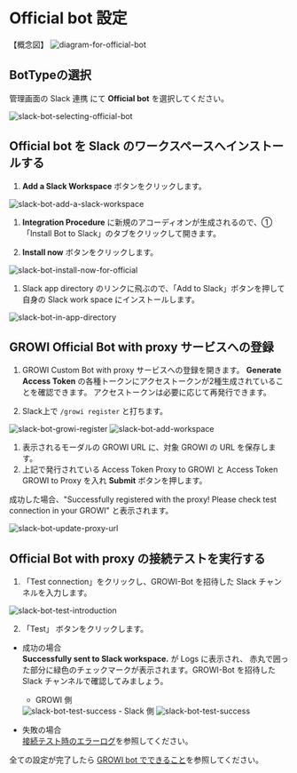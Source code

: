 # Official bot 設定

【概念図】
<img :src="$withBase('/assets/images/slack-bot-outline-official.png')" alt="diagram-for-official-bot">


## BotTypeの選択

管理画面の Slack 連携 にて **Official bot** を選択してください。

<img :src="$withBase('/assets/images/slack-bot-selecting-official-bot.png')" alt="slack-bot-selecting-official-bot">

## Official bot を Slack のワークスペースへインストールする

1. **Add a Slack Workspace** ボタンをクリックします。
  <img :src="$withBase('/assets/images/slack-bot-add-a-slack-workspace.png')" alt="slack-bot-add-a-slack-workspace">

1. **Integration Procedure** に新規のアコーディオンが生成されるので、①「Install Bot to Slack」のタブをクリックして開きます。

1. **Install now** ボタンをクリックします。
  <img :src="$withBase('/assets/images/slack-bot-install-now-for-official.png')" alt="slack-bot-install-now-for-official">

1. Slack app directory のリンクに飛ぶので、「Add to Slack」ボタンを押して自身の Slack work space にインストールします。
  <img :src="$withBase('/assets/images/slack-bot-in-app-directory.png')" alt="slack-bot-in-app-directory">

## GROWI Official Bot with proxy サービスへの登録

1. GROWI Custom Bot with proxy サービスへの登録を開きます。
  **Generate Access Token** の各種トークンにアクセストークンが2種生成されていることを確認できます。
  アクセストークンは必要に応じて再発行できます。

1. Slack上で `/growi register` と打ちます。
  <img :src="$withBase('/assets/images/slack-bot-growi-register.png')" alt="slack-bot-growi-register">
  <img :src="$withBase('/assets/images/slack-bot-register-modal.png')" alt="slack-bot-add-workspace">

1. 表示されるモーダルの GROWI URL に、対象 GROWI の URL を保存します。
1. 上記で発行されている Access Token Proxy to GROWI と Access Token GROWI to Proxy を入れ
  **Submit** ボタンを押します。

  成功した場合、"Successfully registered with the proxy! Please check test connection in your GROWI" と表示されます。

  <img :src="$withBase('/assets/images/slack-bot-successfully-registered-with-proxy.png')" alt="slack-bot-update-proxy-url">

## Official Bot with proxy の接続テストを実行する

1. 「Test connection」をクリックし、GROWI-Bot を招待した Slack チャンネルを入力します。
  <img :src="$withBase('/assets/images/slack-bot-test-introduction.png')" alt="slack-bot-test-introduction">

2. 「Test」 ボタンをクリックします。

- 成功の場合  
  **Successfully sent to Slack workspace.** が Logs に表示され、
  赤丸で囲った部分に緑色のチェックマークが表示されます。GROWI-Bot を招待した Slack チャンネルで確認してみましょう。
  - GROWI 側
   <img :src="$withBase('/assets/images/slack-bot-test-success.png')" alt="slack-bot-test-success">
  - Slack 側
   <img :src="$withBase('/assets/images/slack-bot-test-success-at-slack-app.png')" alt="slack-bot-test-success">

- 失敗の場合  
  [接続テスト時のエラーログ](/ja/admin-guide/management-cookbook/slack-integration/#接続テスト時のエラーログ)を参照してください。

全ての設定が完了したら [GROWI bot でできること](/ja/admin-guide/management-cookbook/slack-integration/#growi-bot-でできること)を参照してください。

